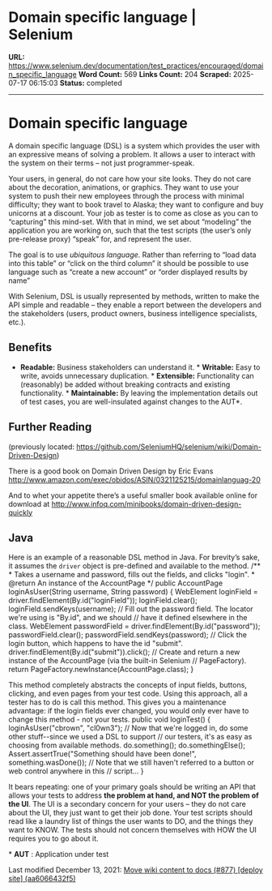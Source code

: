# Domain specific language | Selenium

**URL:** https://www.selenium.dev/documentation/test_practices/encouraged/domain_specific_language
**Word Count:** 569
**Links Count:** 204
**Scraped:** 2025-07-17 06:15:03
**Status:** completed

---

# Domain specific language

A domain specific language \(DSL\) is a system which provides the user with an expressive means of solving a problem. It allows a user to interact with the system on their terms – not just programmer-speak.

Your users, in general, do not care how your site looks. They do not care about the decoration, animations, or graphics. They want to use your system to push their new employees through the process with minimal difficulty; they want to book travel to Alaska; they want to configure and buy unicorns at a discount. Your job as tester is to come as close as you can to “capturing” this mind-set. With that in mind, we set about “modeling” the application you are working on, such that the test scripts \(the user’s only pre-release proxy\) “speak” for, and represent the user.

The goal is to use _ubiquitous language_. Rather than referring to “load data into this table” or “click on the third column” it should be possible to use language such as “create a new account” or “order displayed results by name”

With Selenium, DSL is usually represented by methods, written to make the API simple and readable – they enable a report between the developers and the stakeholders \(users, product owners, business intelligence specialists, etc.\).

## Benefits

  * **Readable:** Business stakeholders can understand it.   * **Writable:** Easy to write, avoids unnecessary duplication.   * **Extensible:** Functionality can \(reasonably\) be added without breaking contracts and existing functionality.   * **Maintainable:** By leaving the implementation details out of test cases, you are well-insulated against changes to the AUT\*.

## Further Reading

\(previously located: <https://github.com/SeleniumHQ/selenium/wiki/Domain-Driven-Design>\)

There is a good book on Domain Driven Design by Eric Evans <http://www.amazon.com/exec/obidos/ASIN/0321125215/domainlanguag-20>

And to whet your appetite there’s a useful smaller book available online for download at <http://www.infoq.com/minibooks/domain-driven-design-quickly>

## Java

Here is an example of a reasonable DSL method in Java. For brevity’s sake, it assumes the `driver` object is pre-defined and available to the method.               /**      * Takes a username and password, fills out the fields, and clicks "login".      * @return An instance of the AccountPage      */     public AccountPage loginAsUser(String username, String password) {       WebElement loginField = driver.findElement(By.id("loginField"));       loginField.clear();       loginField.sendKeys(username);            // Fill out the password field. The locator we're using is "By.id", and we should       // have it defined elsewhere in the class.       WebElement passwordField = driver.findElement(By.id("password"));       passwordField.clear();       passwordField.sendKeys(password);            // Click the login button, which happens to have the id "submit".       driver.findElement(By.id("submit")).click();            // Create and return a new instance of the AccountPage (via the built-in Selenium       // PageFactory).       return PageFactory.newInstance(AccountPage.class);     }     

This method completely abstracts the concepts of input fields, buttons, clicking, and even pages from your test code. Using this approach, all a tester has to do is call this method. This gives you a maintenance advantage: if the login fields ever changed, you would only ever have to change this method - not your tests.               public void loginTest() {         loginAsUser("cbrown", "cl0wn3");              // Now that we're logged in, do some other stuff--since we used a DSL to support         // our testers, it's as easy as choosing from available methods.         do.something();         do.somethingElse();         Assert.assertTrue("Something should have been done!", something.wasDone());              // Note that we still haven't referred to a button or web control anywhere in this         // script...     }     

It bears repeating: one of your primary goals should be writing an API that allows your tests to address **the problem at hand, and NOT the problem of the UI**. The UI is a secondary concern for your users – they do not care about the UI, they just want to get their job done. Your test scripts should read like a laundry list of things the user wants to DO, and the things they want to KNOW. The tests should not concern themselves with HOW the UI requires you to go about it.

\* **AUT** : Application under test

Last modified December 13, 2021: [Move wiki content to docs \(\#877\) \[deploy site\] \(aa6066432f5\)](https://github.com/SeleniumHQ/seleniumhq.github.io/commit/aa6066432f56dbf40be0e25e685f10d7ef0ce48b)